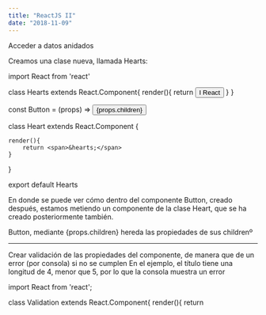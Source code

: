 ```yaml
---
title: "ReactJS II"
date: "2018-11-09"
---
```


Acceder a datos anidados

Creamos una clase nueva, llamada Hearts:

import React from 'react'

class Hearts extends React.Component{
    render(){
        return <Button>I <Heart /> React</Button>
    }
}

const Button = (props) => <button>{props.children}</button>

class Heart extends React.Component {

    render(){
        return <span>&hearts;</span>
    }
}

export default Hearts

En donde se puede ver cómo dentro del componente Button, creado después, estamos metiendo un componente de la clase Heart, 
que se ha creado posteriormente también.

Button, mediante {props.children} hereda las propiedades de sus childrenº

------

Crear validación de las propiedades del componente, de manera que de un error (por consola) si no se cumplen
En el ejemplo, el título tiene una longitud de 4, menor que 5, por lo que la consola muestra un error

import React from 'react';

class Validation extends React.Component{
    render(){
        return <Title text='Hola'/>
    }
}

const Title = (props) => <h1>Title: {props.text}</h1>

Title.propTypes = {
    text(props, propName, component){
        if(!(propName in props)){
            return new Error(`falta ${propName}`)
        }
        if(props[propName].length < 6){
            return new Error(`${propName} es demasiado corto`)
        }
    }
}

export default Validation
